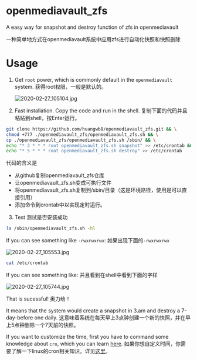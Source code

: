 # openmediavault_zfs
 A easy way for snapshot and destroy function of zfs in openmediavault

一种简单地方式在openmediavault系统中应用zfs进行自动化快照和快照删除



# Usage

1. Get `root` power, which is commonly default in the `openmediavault` system. 获得root权限，一般是默认的。

   ![2020-02-27_105104.jpg](http://picture.hwb0307.top:8710/images/2020/02/27/zJSrFEkZ6WwZ3Y9e.jpg)

2. Fast installation. Copy the code and run in the shell. 复制下面的代码并且粘贴到shell，按Enter运行。

```bash
git clone https://github.com/huangwb8/openmediavault_zfs.git && \
chmod +777 ./openmediavault_zfs/openmediavault_zfs.sh && \
cp ./openmediavault_zfs/openmediavault_zfs.sh /sbin/ && \
echo "* 3 * * * root openmediavault_zfs.sh snapshot" >> /etc/crontab && \
echo "* 5 * * * root openmediavault_zfs.sh destroy" >> /etc/crontab
```
代码的含义是
+ 从github复制openmediavault_zfs仓库
+ 让openmediavault_zfs.sh变成可执行文件
+ 将openmediavault_zfs.sh复制到/sbin/目录（这是环境路径，使用是可以直接引用）
+ 添加命令到crontab中以实现定时运行。

3. Test 测试是否安装成功

```bash
ls /sbin/openmediavault_zfs.sh -hl
```

If you can see something like `-rwxrwxrwx`: 如果出现下面的`-rwxrwxrwx`

![2020-02-27_105553.jpg](http://picture.hwb0307.top:8710/images/2020/02/27/4ZQbGJFLj8RTQ58a.jpg)

```bash
cat /etc/crontab
```

If you can see something like: 并且看到在shell中看到下面的字样

![2020-02-27_105744.jpg](http://picture.hwb0307.top:8710/images/2020/02/27/kXQEgH3PVKSXQUyd.jpg)

That is sucessful!  奥力给！

It means that the system would create a snapshot in 3.am and destroy a 7-day-before one daily. 这意味着系统在每天早上3点钟创建一个新的快照，并在早上5点钟删除一个7天前的快照。

If you want to customize the time, first you have to command some knowledge about `cro`, which you can learn [here](https://www.runoob.com/linux/linux-comm-crontab.html). 如果你想自定义时间，你需要了解一下linux的cron相关知识。详见[这里](https://www.runoob.com/linux/linux-comm-crontab.html)。